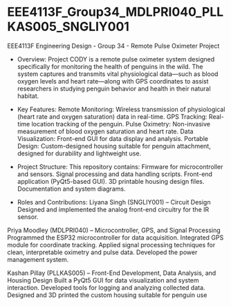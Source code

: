 # EEE4113F_Group34_MDLPRI040_PLLKAS005_SNGLIY001
EEE4113F Engineering Design - Group 34 - Remote Pulse Oximeter Project

- Overview:
Project CODY is a remote pulse oximeter system designed specifically for monitoring the health of penguins in the wild. The system captures and transmits vital physiological data—such as blood oxygen levels and heart rate—along with GPS coordinates to assist researchers in studying penguin behavior and health in their natural habitat.

- Key Features:
Remote Monitoring: Wireless transmission of physiological (heart rate and oxygen saturation) data in real-time.
GPS Tracking: Real-time location tracking of the penguin.
Pulse Oximetry: Non-invasive measurement of blood oxygen saturation and heart rate.
Data Visualization: Front-end GUI for data display and analysis.
Portable Design: Custom-designed housing suitable for penguin attachment, designed for durability and lightweight use.

- Project Structure:
This repository contains:
Firmware for microcontroller and sensors.
Signal processing and data handling scripts.
Front-end application (PyQt5-based GUI).
3D printable housing design files.
Documentation and system diagrams.

- Roles and Contributions:
Liyana Singh (SNGLIY001) – Circuit Design
Designed and implemented the analog front-end circuitry for the IR sensor.

Priya Moodley (MDLPRI040) – Microcontroller, GPS, and Signal Processing
Programmed the ESP32 microcontroller for data acquisition. Integrated GPS module for coordinate tracking. Applied signal processing techniques for clean, interpretable oximetry and pulse data. Developed the power management system. 

Kashan Pillay (PLLKAS005) – Front-End Development, Data Analysis, and Housing Design
Built a PyQt5 GUI for data visualization and system interaction. Developed tools for logging and analyzing collected data. Designed and 3D printed the custom housing suitable for penguin use

